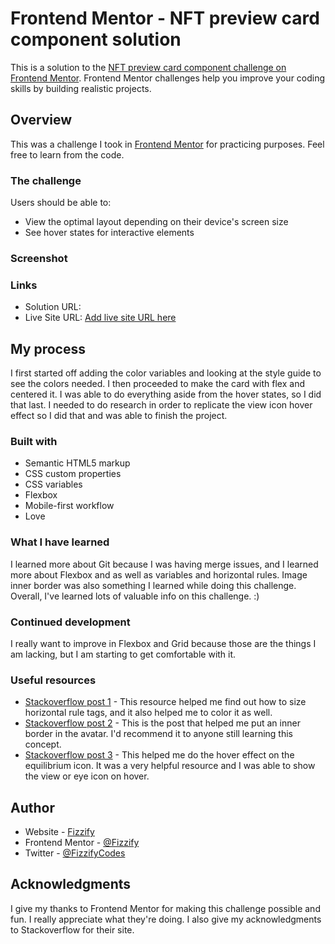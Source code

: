 # Frontend Mentor - NFT preview card component solution

This is a solution to the [NFT preview card component challenge on Frontend Mentor](https://www.frontendmentor.io/challenges/nft-preview-card-component-SbdUL_w0U). Frontend Mentor challenges help you improve your coding skills by building realistic projects.

## Overview

This was a challenge I took in [Frontend Mentor](https://www.frontendmentor.io/) for practicing purposes. Feel free to learn from the code.

### The challenge

Users should be able to:

- View the optimal layout depending on their device's screen size
- See hover states for interactive elements

### Screenshot

### Links

- Solution URL: [](https://your-solution-url.com)
- Live Site URL: [Add live site URL here](https://your-live-site-url.com)

## My process

I first started off adding the color variables and looking at the style guide to see the colors needed. I then proceeded to make the card with flex and centered it. I was able to do everything aside from the hover states, so I did that last. I needed to do research in order to replicate the view icon hover effect so I did that and was able to finish the project.

### Built with

- Semantic HTML5 markup
- CSS custom properties
- CSS variables
- Flexbox
- Mobile-first workflow
- Love

### What I have learned

I learned more about Git because I was having merge issues, and I learned more about Flexbox and as well as variables and horizontal rules. Image inner border was also something I learned while doing this challenge. Overall, I've learned lots of valuable info on this challenge. :)

### Continued development

I really want to improve in Flexbox and Grid because those are the things I am lacking, but I am starting to get comfortable with it.

### Useful resources

- [Stackoverflow post 1](https://stackoverflow.com/questions/4151743/how-can-i-change-the-thickness-of-my-hr-tag) - This resource helped me find out how to size horizontal rule tags, and it also helped me to color it as well.
- [Stackoverflow post 2](https://stackoverflow.com/questions/19159977/inner-border-over-images-with-css) - This is the post that helped me put an inner border in the avatar. I'd recommend it to anyone still learning this concept.
- [Stackoverflow post 3](https://stackoverflow.com/questions/6910049/on-a-css-hover-event-can-i-change-another-divs-styling) - This helped me do the hover effect on the equilibrium icon. It was a very helpful resource and I was able to show the view or eye icon on hover.

## Author

- Website - [Fizzify](https://fizzify.ml)
- Frontend Mentor - [@Fizzify](https://www.frontendmentor.io/profile/Fizzify)
- Twitter - [@FizzifyCodes](https://twitter.com/FizzifyCodes)

## Acknowledgments

I give my thanks to Frontend Mentor for making this challenge possible and fun. I really appreciate what they're doing. I also give my acknowledgments to Stackoverflow for their site.
